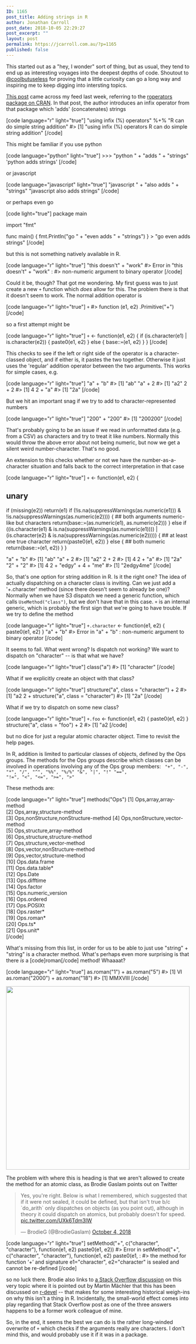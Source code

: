 ```yaml
---
ID: 1165
post_title: Adding strings in R
author: Jonathan Carroll
post_date: 2018-10-05 22:29:27
post_excerpt: ""
layout: post
permalink: https://jcarroll.com.au/?p=1165
published: false
---
```

This started out as a "hey, I wonder" sort of thing, but as usual, they tend to end up as interesting voyages into the deepest depths of code. Shoutout to <a href="https://twitter.com/coolbutuseless">@coolbutuseless</a> for proving that a little curiosity can go a long way and inspiring me to keep digging into intersting topics.

<!--more-->

<a href="http://www.happylittlescripts.com/2018/09/make-your-r-code-nicer-with-roperators.html">This post</a> came across my feed last week, referring to the <a href="https://cran.r-project.org/package=roperators">roperators package on CRAN</a>. In that post, the author introduces an infix operator from that package which 'adds' (concatenates) strings

[code language="r" light="true"]
&quot;using infix (%) operators&quot; %+% &quot;R can do simple string addition&quot;
#&gt; [1] &quot;using infix (%) operators R can do simple string addition&quot;
[/code]

This might be familiar if you use python

[code language="python" light="true"]
&gt;&gt;&gt; &quot;python &quot; + &quot;adds &quot; + &quot;strings&quot;
'python adds strings'
[/code] 

or javascript

[code language="javascript" light="true"]
&quot;javascript &quot; + &quot;also adds &quot; + &quot;strings&quot;
&quot;javascript also adds strings&quot;
[/code] 

or perhaps even go

[code light="true"]
package main

import &quot;fmt&quot;

func main() {
  fmt.Println(&quot;go &quot; + &quot;even adds &quot; + &quot;strings&quot;)
}
&gt; &quot;go even adds strings&quot;
[/code]

but this is not something natively available in R. 

[code language="r" light="true"]
&quot;this doesn't&quot; + &quot;work&quot;
#&gt; Error in &quot;this doesn't&quot; + &quot;work&quot; : 
#&gt;  non-numeric argument to binary operator
[/code]

Could it be, though? That got me wondering. My first guess was to just create a new <code>+</code> function which <i>does</i> allow for this. The problem there is that it doesn't seem to work. The normal addition operator is

[code language="r" light="true"]
`+`
#&gt; function (e1, e2)  .Primitive(&quot;+&quot;)
[/code]

so a first attempt might be

[code language="r" light="true"]
`+` &lt;- function(e1, e2) {
  if (is.character(e1) | is.character(e2)) {
    paste0(e1, e2)
  } else {
    base::`+`(e1, e2)
  }
}
[/code]

This checks to see if the left or right side of the operator is a character-classed object, and if either is, it pastes the two together. Otherwise it just uses the 'regular' addition operator between the two arguments. This works for simple cases, e.g.

[code language="r" light="true"]
&quot;a&quot; + &quot;b&quot;
#&gt; [1] &quot;ab&quot;
&quot;a&quot; + 2
#&gt; [1] &quot;a2&quot;
2 + 2
#&gt; [1] 4
2 + &quot;a&quot;
#&gt; [1] &quot;2a&quot;
[/code]

But we hit an important snag if we try to add to character-represented numbers

[code language="r" light="true"]
&quot;200&quot; + &quot;200&quot;
#&gt; [1] &quot;200200&quot;
[/code]

That's probably going to be an issue if we read in unformatted data (e.g. from a CSV) as characters and try to treat it like numbers. Normally this would throw the above error about not being numeric, but now we get a silent weird number-character. That's no good.

An extension to this checks whether or not we have the number-as-a-character situation and falls back to the correct interpretation in that case

[code language="r" light="true"]
`+` &lt;- function(e1, e2) {
  ## unary
  if (missing(e2)) return(e1)
  if (!is.na(suppressWarnings(as.numeric(e1))) &amp; !is.na(suppressWarnings(as.numeric(e2)))) {
    ## both arguments numeric-like but characters
    return(base::`+`(as.numeric(e1), as.numeric(e2)))
  } else if ((is.character(e1) &amp; is.na(suppressWarnings(as.numeric(e1)))) | 
             (is.character(e2) &amp; is.na(suppressWarnings(as.numeric(e2))))) {
    ## at least one true character 
    return(paste0(e1, e2))
  } else {
    ## both numeric
    return(base::`+`(e1, e2))
  }
}

&quot;a&quot; + &quot;b&quot;
#&gt; [1] &quot;ab&quot;
&quot;a&quot; + 2
#&gt; [1] &quot;a2&quot;
2 + 2
#&gt; [1] 4
2 + &quot;a&quot;
#&gt; [1] &quot;2a&quot;
&quot;2&quot; + &quot;2&quot;
#&gt; [1] 4
2 + &quot;edgy&quot; + 4 + &quot;me&quot;
#&gt; [1] &quot;2edgy4me&quot;
[/code]

So, that's one option for string addition in R. Is it the right one? The idea of actually dispatching on a character class is inviting. Can we just add a '+.character' method (since there doesn't seem to already be one)? Normally when we have S3 dispatch we need a generic function, which calls <code>UseMethod("class")</code>, but we don't have that in this case. <code>+</code> is an internal generic, which is probably the first sign that we're going to have trouble. If we try to define the method

[code language="r" light="true"]
`+.character` &lt;- function(e1, e2) {
  paste0(e1, e2)
}
&quot;a&quot; + &quot;b&quot;
#&gt; Error in &quot;a&quot; + &quot;b&quot; : non-numeric argument to binary operator
[/code]

It seems to fail. What went wrong? Is dispatch not working? We want to dispatch on "character" -- is that what we have?

[code language="r" light="true"]
class(&quot;a&quot;)
#&gt; [1] &quot;character&quot;
[/code]

What if we explicitly create an object with that class?

[code language="r" light="true"]
structure(&quot;a&quot;, class = &quot;character&quot;) + 2
#&gt; [1] &quot;a2
2 + structure(&quot;a&quot;, class = &quot;character&quot;)
#&gt; [1] &quot;2a&quot;
[/code]

What if we try to dispatch on some new class?

[code language="r" light="true"]
`+.foo` &lt;- function(e1, e2) {
  paste0(e1, e2)
}
structure(&quot;a&quot;, class = &quot;foo&quot;) + 2
#&gt; [1] &quot;a2
[/code]

but no dice for just a regular atomic character object. Time to revisit the help pages.

In R, addition is limited to particular classes of objects, defined by the Ops groups. The methods for the Ops groups describe which classes can be involved in operations involving any of the Ops group members:
<code> 
"+", "-", "*", "/", "^", "%%", "%/%"
"&", "|", "!"
"==", "!=", "<", "<=", ">=", ">"
</code> 

These methods are:

[code language="r" light="true"]
methods(&quot;Ops&quot;)
 [1] Ops,array,array-method              
 [2] Ops,array,structure-method          
 [3] Ops,nonStructure,nonStructure-method
 [4] Ops,nonStructure,vector-method      
 [5] Ops,structure,array-method          
 [6] Ops,structure,structure-method      
 [7] Ops,structure,vector-method         
 [8] Ops,vector,nonStructure-method      
 [9] Ops,vector,structure-method         
[10] Ops.data.frame                      
[11] Ops.data.table*                     
[12] Ops.Date                            
[13] Ops.difftime                        
[14] Ops.factor                          
[15] Ops.numeric_version                 
[16] Ops.ordered                         
[17] Ops.POSIXt                          
[18] Ops.raster*                         
[19] Ops.roman*                          
[20] Ops.ts*                             
[21] Ops.unit*             
[/code]

What's missing from this list, in order for us to be able to just use "string" + "string" is a character method. What's perhaps even more surprising is that there <i>is</i> a [code]roman[/code] method! Whaaaat?

[code language="r" light="true"]
as.roman(&quot;1&quot;) + as.roman(&quot;5&quot;)
#&gt; [1] VI
as.roman(&quot;2000&quot;) + as.roman(&quot;18&quot;)
#&gt; [1] MMXVIII
[/code]

<img src='https://jcarroll.com.au/wp-content/uploads/2018/10/groove_small.gif' width="500"></img>

The problem with where this is heading is that we aren't allowed to create the method for an atomic class, as Brodie Gaslam points out on Twitter

<blockquote class="twitter-tweet" data-lang="en"><p lang="en" dir="ltr">Yes, you&#39;re right.  Below is what I remembered, which suggested that if it were not sealed, it could be defined, but that isn&#39;t true b/c `do_arith` only dispatches on objects (as you point out), although in theory it could dispatch on atomics, but probably doesn&#39;t for speed. <a href="https://t.co/UXk6Tdm3lW">pic.twitter.com/UXk6Tdm3lW</a></p>&mdash; BrodieG (@BrodieGaslam) <a href="https://twitter.com/BrodieGaslam/status/1047838113052155904?ref_src=twsrc%5Etfw">October 4, 2018</a></blockquote>
<script async src="https://platform.twitter.com/widgets.js" charset="utf-8"></script>

[code language="r" light="true"]
setMethod(&quot;+&quot;, c(&quot;character&quot;, &quot;character&quot;), function(e1, e2) paste0(e1, e2))
#&gt; Error in setMethod(&quot;+&quot;, c(&quot;character&quot;, &quot;character&quot;), function(e1, e2) paste0(e1,  : 
#&gt;   the method for function ‘+’ and signature e1=&quot;character&quot;, e2=&quot;character&quot; is sealed and cannot be re-defined
[/code]

so no luck there. Brodie also links to <a href="https://stackoverflow.com/questions/1319698/why-doesnt-operate-on-characters-in-r/1321491#1321491">a Stack Overflow discussion</a> on this very topic where it is pointed out by Martin Mächler that this has been discussed on <a href="https://stat.ethz.ch/pipermail/r-devel/2006-August/038991.html">r-devel</a> -- that makes for some interesting historical weigh-ins on why this isn't a thing in R. Incidentally, the small-world effect comes into play regarding that Stack Overflow post as one of the three answers happens to be a former work colleague of mine.

So, in the end, it seems the best we can do is the rather long-winded overwrite of <code>+</code> which checks if the arguments really are characters. I don't mind this, and would probably use it if it was in a package.